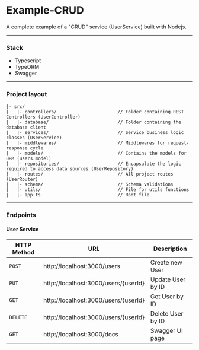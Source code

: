 # Example-CRUD

A complete example of a "CRUD" service (UserService) built with Nodejs.

---

### Stack
- Typescript
- TypeORM
- Swagger

---

### Project layout

```
|- src/
|   |- controllers/                       // Folder containing REST Controllers (UserController)
|   |- database/                          // Folder containing the database client
|   |- services/                          // Service business logic classes (UserService)
|   |- middlewares/                       // Middlewares for request-response cycle
|   |- models/                            // Contains the models for ORM (users.model)
|   |- repositories/                      // Encapsulate the logic required to access data sources (UserRepository)
|   |- routes/                            // All project routes (UserRouter)
|   |- schema/                            // Schema validations
|   |- utils/                             // File for utils functions
|   |- app.ts                             // Root file
```

---

### Endpoints 
#### User Service

|HTTP Method|URL|Description|
|---|---|---|
|`POST`|http://localhost:3000/users | Create new User |
|`PUT`|http://localhost:3000/users/{userId} | Update User by ID |
|`GET`|http://localhost:3000/users/{userId} | Get User by ID |
|`DELETE`|http://localhost:3000/users/{userId} | Delete User by ID |
|`GET`|http://localhost:3000/docs | Swagger UI page |
